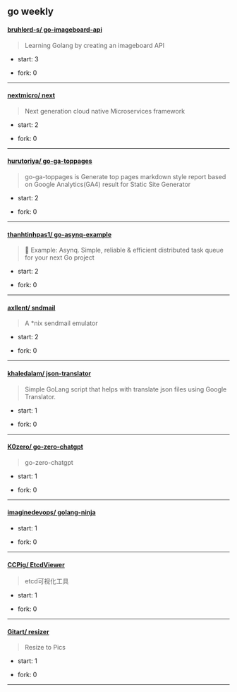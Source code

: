 ## go weekly

#### [bruhlord-s/ go-imageboard-api](https://github.com/bruhlord-s/go-imageboard-api)
>  Learning Golang by creating an imageboard API
+ start: 3
+ fork: 0
---
#### [nextmicro/ next](https://github.com/nextmicro/next)
>  Next generation cloud native Microservices framework
+ start: 2
+ fork: 0
---
#### [hurutoriya/ go-ga-toppages](https://github.com/hurutoriya/go-ga-toppages)
>  go-ga-toppages is Generate top pages markdown style report based on Google Analytics(GA4) result for Static Site Generator
+ start: 2
+ fork: 0
---
#### [thanhtinhpas1/ go-asynq-example](https://github.com/thanhtinhpas1/go-asynq-example)
>  📖 Example: Asynq. Simple, reliable & efficient distributed task queue for your next Go project
+ start: 2
+ fork: 0
---
#### [axllent/ sndmail](https://github.com/axllent/sndmail)
>  A *nix sendmail emulator
+ start: 2
+ fork: 0
---
#### [khaledalam/ json-translator](https://github.com/khaledalam/json-translator)
>  Simple GoLang script that helps with translate json files using Google Translator.
+ start: 1
+ fork: 0
---
#### [K0zero/ go-zero-chatgpt](https://github.com/K0zero/go-zero-chatgpt)
>  go-zero-chatgpt
+ start: 1
+ fork: 0
---
#### [imaginedevops/ golang-ninja](https://github.com/imaginedevops/golang-ninja)
>  
+ start: 1
+ fork: 0
---
#### [CCPig/ EtcdViewer](https://github.com/CCPig/EtcdViewer)
>  etcd可视化工具
+ start: 1
+ fork: 0
---
#### [Gitart/ resizer](https://github.com/Gitart/resizer)
>  Resize to Pics   
+ start: 1
+ fork: 0
---